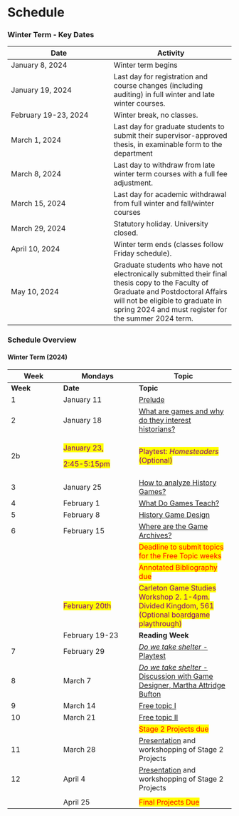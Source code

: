# Schedule

### Winter Term - Key Dates

<table><thead><tr><th width="215">Date</th><th>Activity</th></tr></thead><tbody><tr><td>January 8, 2024</td><td>Winter term begins</td></tr><tr><td>January 19, 2024 </td><td>Last day for registration and course changes (including auditing) in full winter and late winter courses.</td></tr><tr><td>February 19-23, 2024 </td><td>Winter break, no classes.</td></tr><tr><td>March 1, 2024 </td><td>Last day for graduate students to submit their supervisor-approved thesis, in examinable form to the department</td></tr><tr><td>March 8, 2024 </td><td>Last day to withdraw from late winter term courses with a full fee adjustment.</td></tr><tr><td>March 15, 2024 </td><td>Last day for academic withdrawal from full winter and fall/winter courses</td></tr><tr><td>March 29, 2024 </td><td>Statutory holiday. University closed.</td></tr><tr><td>April 10, 2024 </td><td>Winter term ends (classes follow Friday schedule).</td></tr><tr><td>May 10, 2024 </td><td>Graduate students who have not electronically submitted their final thesis copy to the Faculty of Graduate and Postdoctoral Affairs will not be eligible to graduate in spring 2024 and must register for the summer 2024 term.</td></tr></tbody></table>



### Schedule Overview

#### Winter Term (2024)

<table data-header-hidden><thead><tr><th width="101.59055118110237">Week</th><th width="154">Mondays</th><th>Topic</th></tr></thead><tbody><tr><td><strong>Week</strong></td><td><strong>Date</strong></td><td><strong>Topic</strong></td></tr><tr><td>1</td><td>January 11</td><td><a href="pregame/welcome.md">Prelude</a></td></tr><tr><td>2</td><td>January 18</td><td><a href="fundamentals/what-are-games-and-why-do-they-interest-historians.md">What are games and why do they interest historians?</a></td></tr><tr><td>2b</td><td><p><mark style="color:purple;">January 23,</mark> </p><p><mark style="color:purple;">2:45-5:15pm</mark></p></td><td><mark style="color:purple;">Playtest: </mark><em><mark style="color:purple;">Homesteaders</mark></em><mark style="color:purple;"> (Optional)</mark></td></tr><tr><td>3</td><td>January 25</td><td><a href="fundamentals/how-to-analyze-history-games.md">How to analyze History Games?</a></td></tr><tr><td>4</td><td>February 1</td><td><a href="fundamentals/what-do-games-teach.md">What Do Games Teach?</a></td></tr><tr><td>5</td><td>February 8</td><td><a href="fundamentals/history-game-design.md">History Game Design</a></td></tr><tr><td>6</td><td>February 15</td><td><a href="fundamentals/where-are-the-game-archives/">Where are the Game Archives?</a></td></tr><tr><td></td><td></td><td><mark style="color:red;">Deadline to submit topics for the Free Topic weeks</mark></td></tr><tr><td></td><td></td><td><mark style="color:red;">Annotated Bibliography due</mark></td></tr><tr><td></td><td><mark style="color:purple;">February 20th</mark></td><td><mark style="color:purple;">Carleton Game Studies Workshop 2. 1-4pm. Divided Kingdom, 561 (Optional boardgame playthrough)</mark></td></tr><tr><td></td><td>February 19-23</td><td><strong>Reading Week</strong></td></tr><tr><td>7</td><td>February 29</td><td><a href="ludic-experiments/do-we-take-shelter-playtest.md"><em>Do we take shelter</em> - Playtest</a></td></tr><tr><td>8</td><td>March 7</td><td><a href="ludic-experiments/do-we-take-shelter-discussion-with-the-game-designer.md"><em>Do we take shelter</em> - Discussion with Game Designer, Martha Attridge Bufton</a></td></tr><tr><td>9</td><td>March 14</td><td><a href="ludic-experiments/free-topics-i.md">Free topic I</a></td></tr><tr><td>10</td><td>March 21</td><td><a href="ludic-experiments/free-topics-i.md">Free topic II</a></td></tr><tr><td></td><td></td><td><mark style="color:red;">Stage 2 Projects due</mark></td></tr><tr><td>11</td><td>March 28 </td><td><a href="course-info/syllabus/coursework/reflections/presentation.md">Presentation</a> and workshopping of Stage 2 Projects</td></tr><tr><td>12</td><td>April 4</td><td><a href="course-info/syllabus/coursework/reflections/presentation.md">Presentation</a> and workshopping of Stage 2 Projects</td></tr><tr><td></td><td></td><td></td></tr><tr><td></td><td>April 25</td><td><mark style="color:red;">Final Projects Due</mark></td></tr></tbody></table>

